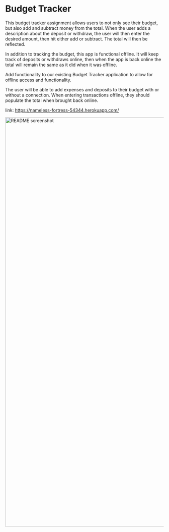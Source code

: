 # Budget Tracker

This budget tracker assignment allows users to not only see their budget, but also add and subtract money from the total. When the user adds a description about the deposit or withdraw, the user will then enter the desired amount, then hit either add or subtract. The total will then be reflected.

In addition to tracking the budget, this app is functional offline. It will keep track of deposits or withdraws online, then when the app is back online the total will remain the same as it did when it was offline.

Add functionality to our existing Budget Tracker application to allow for offline access and functionality.

The user will be able to add expenses and deposits to their budget with or without a connection. When entering transactions offline, they should populate the total when brought back online.

link: https://nameless-fortress-54344.herokuapp.com/

<img width="1298" alt="README screenshot" src="https://user-images.githubusercontent.com/65679950/136055557-8c8d8675-b873-46a5-b837-bcdcf790b0e2.png">
